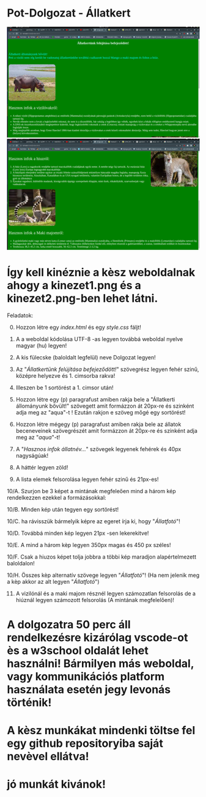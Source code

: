 # Pot-Dolgozat - Állatkert

<img src="kinezet1.png">
<img src="kinezet2.png">

# Így kell kinéznie a kèsz weboldalnak ahogy a kinezet1.png és a kinezet2.png-ben lehet látni.

Feladatok:

0. Hozzon létre egy *index.html* és egy *style.css* fáljt!

1. A a weboldal kódolása UTF-8 -as legyen továbbá weboldal nyelve magyar (hu) legyen!

2. A kis fülecske (baloldalt legfelül) neve Dolgozat legyen!

3. Az "*Állatkertünk felújítása befejeződött!*" szövegrész legyen fehér szinű, középre helyezve és 1. cimsorba rakva!

4. Illeszen be 1 sortörést a 1. cimsor után!

5. Hozzon létre egy (p) paragrafust amiben rakja bele a "Állatkerti állományunk bővült!" szövegett amit formázzon át 20px-re és szinként adja meg az "aqua"-t ! Ezután rakjon e szöveg mőgé egy sortörést!

6. Hozzon létre mégegy (p) paragrafust amiben rakja bele az állatok beceneveinek szövegrészét amit formázzon át 20px-re és szinként adja meg az "*aqua*"-t! 

7. A "*Hasznos infok állatnév...*" szövegek legyenek fehérek és 40px nagyságúak!

8. A háttér legyen zöld!

9. A lista elemek felsorolása legyen fehér szinű és 21px-es!

10/A. Szurjon be 3 képet a mintának megfeleően mind a három kép rendelkezzen ezekkel a formázásokkal:

10/B. Minden kép után tegyen egy sortörést!

10/C. ha rávisszük bármelyik képre az egeret írja ki, hogy "*Állatfotó*"!

10/D. Továbbá minden kép legyen 21px -sen lekerekitve!

10/E. A mind a három kèp legyen 350px magas és 450 px széles!

10/F. Csak a hiuzos képet tolja jobbra a többi kép maradjon alapértelmezett baloldalon!

10/H. Összes kèp alternatív szövege legyen "*Állatfotó*"! (Ha nem jelenik meg a kèp akkor az alt legyen "*Állatfotó*")

11. A vizilónál és a maki majom résznél legyen számozatlan felsorolás de a hiúznál legyen számozott felsorolás (A mintának megfelelően)!

# A dolgozatra 50 perc áll rendelkezésre kizárólag vscode-ot ès a w3school oldalát lehet használni! Bármilyen más weboldal, vagy kommunikációs platform használata esetén jegy levonás történik!

# A kèsz munkákat mindenki töltse fel egy github repositoryiba saját nevèvel ellátva!

# jó munkát kivánok! 

